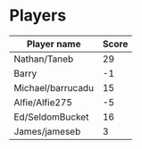 # Players

| Player name       | Score |
|-------------------|-------|
| Nathan/Taneb      | 29    |
| Barry             | -1    |
| Michael/barrucadu | 15    |
| Alfie/Alfie275    | -5    |
| Ed/SeldomBucket   | 16    |
| James/jameseb     | 3     |
